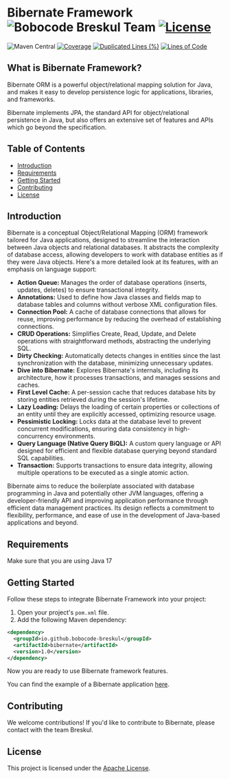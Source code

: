 # Bibernate Framework ![Bobocode Breskul Team](https://img.shields.io/badge/Bobocode%20Breskul%20Team-8A2BE2) [![License](https://img.shields.io/badge/License-Apache_2.0-green.svg)](https://opensource.org/licenses/Apache-2.0)
![Maven Central](https://img.shields.io/maven-central/v/io.github.bobocode-breskul/bibernate)
[![Coverage](https://sonarcloud.io/api/project_badges/measure?project=bobocode-breskul_bibernate&metric=coverage)](https://sonarcloud.io/summary/new_code?id=bobocode-breskul_bibernate)
[![Duplicated Lines (%)](https://sonarcloud.io/api/project_badges/measure?project=bobocode-breskul_bibernate&metric=duplicated_lines_density)](https://sonarcloud.io/summary/new_code?id=bobocode-breskul_bibernate)
[![Lines of Code](https://sonarcloud.io/api/project_badges/measure?project=bobocode-breskul_bibernate&metric=ncloc)](https://sonarcloud.io/summary/new_code?id=bobocode-breskul_bibernate)

## What is Bibernate Framework?

Bibernate ORM is a powerful object/relational mapping solution for Java, and makes it easy to develop persistence logic for applications, libraries, and frameworks.

Bibernate implements JPA, the standard API for object/relational persistence in Java, but also offers an extensive set of features and APIs which go beyond the specification.

## Table of Contents

- [Introduction](#introduction)
- [Requirements](#requirements)
- [Getting Started](#getting-started)
- [Contributing](#contributing)
- [License](#license)

## Introduction

Bibernate is a conceptual Object/Relational Mapping (ORM) framework tailored for Java applications, designed to streamline the interaction between Java objects and relational databases. It abstracts the complexity of database access, allowing developers to work with database entities as if they were Java objects. Here's a more detailed look at its features, with an emphasis on language support:

- **Action Queue:** Manages the order of database operations (inserts, updates, deletes) to ensure transactional integrity.
- **Annotations:** Used to define how Java classes and fields map to database tables and columns without verbose XML configuration files.
- **Connection Pool:** A cache of database connections that allows for reuse, improving performance by reducing the overhead of establishing connections.
- **CRUD Operations:** Simplifies Create, Read, Update, and Delete operations with straightforward methods, abstracting the underlying SQL.
- **Dirty Checking:** Automatically detects changes in entities since the last synchronization with the database, minimizing unnecessary updates.
- **Dive into Bibernate:** Explores Bibernate's internals, including its architecture, how it processes transactions, and manages sessions and caches.
- **First Level Cache:** A per-session cache that reduces database hits by storing entities retrieved during the session's lifetime.
- **Lazy Loading:** Delays the loading of certain properties or collections of an entity until they are explicitly accessed, optimizing resource usage.
- **Pessimistic Locking:** Locks data at the database level to prevent concurrent modifications, ensuring data consistency in high-concurrency environments.
- **Query Language (Native Query BiQL):** A custom query language or API designed for efficient and flexible database querying beyond standard SQL capabilities.
- **Transaction:** Supports transactions to ensure data integrity, allowing multiple operations to be executed as a single atomic action.

Bibernate aims to reduce the boilerplate associated with database programming in Java and potentially other JVM languages, offering a developer-friendly API and improving application performance through efficient data management practices. Its design reflects a commitment to flexibility, performance, and ease of use in the development of Java-based applications and beyond.

## Requirements
Make sure that you are using Java 17

## Getting Started
Follow these steps to integrate Bibernate Framework into your project:

1. Open your project's `pom.xml` file.
2. Add the following Maven dependency:

```xml
<dependency>
  <groupId>io.github.bobocode-breskul</groupId>
  <artifactId>bibernate</artifactId>
  <version>1.0</version>
</dependency>
```
Now you are ready to use Bibernate framework features.

You can find the example of a Bibernate application [here](https://github.com/bobocode-breskul/bibernate-usage-example).



## Contributing
We welcome contributions!
If you'd like to contribute to Bibernate, please contact with the team Breskul.

## License
This project is licensed under the [Apache License](https://opensource.org/licenses/Apache-2.0).
